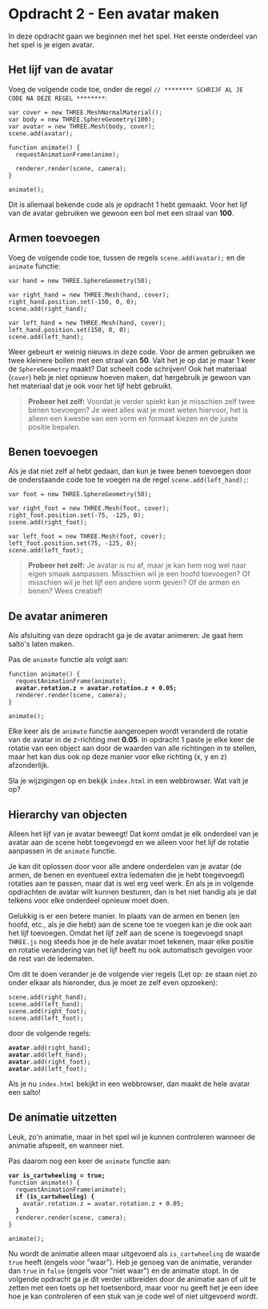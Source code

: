 # Opdracht 2 - Een avatar maken

In deze opdracht gaan we beginnen met het spel. Het eerste onderdeel van het spel is je eigen avatar.

## Het lijf van de avatar

Voeg de volgende code toe, onder de regel `// ******** SCHRIJF AL JE CODE NA DEZE REGEL ********`:

```
var cover = new THREE.MeshNormalMaterial();
var body = new THREE.SphereGeometry(100);
var avatar = new THREE.Mesh(body, cover);
scene.add(avatar);

function animate() {
  requestAnimationFrame(anime);

  renderer.render(scene, camera);
}

animate();
```

Dit is allemaal bekende code als je opdracht 1 hebt gemaakt. Voor het lijf van de avatar gebruiken we gewoon een bol met een straal van **100**.

## Armen toevoegen

Voeg de volgende code toe, tussen de regels `scene.add(avatar);` en de `animate` functie:

```
var hand = new THREE.SphereGeometry(50);

var right_hand = new THREE.Mesh(hand, cover);
right_hand.position.set(-150, 0, 0);
scene.add(right_hand);

var left_hand = new THREE.Mesh(hand, cover);
left_hand.position.set(150, 0, 0);
scene.add(left_hand);
```

Weer gebeurt er weinig nieuws in deze code. Voor de armen gebruiken we twee kleinere bollen met een straal van **50**. Valt het je op dat je maar 1 keer de `SphereGeometry` maakt? Dat scheelt code schrijven! Ook het materiaal (`cover`) heb je niet opnieuw hoeven maken, dat hergebruik je gewoon van het materiaal dat je ook voor het lijf hebt gebruikt.

> **Probeer het zelf:** Voordat je verder spiekt kan je misschien zelf twee benen toevoegen? Je weet alles wat je moet weten hiervoor, het is alleen een kwestie van een vorm en formaat kiezen en de juiste positie bepalen.

## Benen toevoegen

Als je dat niet zelf al hebt gedaan, dan kun je twee benen toevoegen door de onderstaande code toe te voegen na de regel `scene.add(left_hand);`:

```
var foot = new THREE.SphereGeometry(50);

var right_foot = new THREE.Mesh(foot, cover);
right_foot.position.set(-75, -125, 0);
scene.add(right_foot);

var left_foot = new THREE.Mesh(foot, cover);
left_foot.position.set(75, -125, 0);
scene.add(left_foot);
```

> **Probeer het zelf:** Je avatar is nu af, maar je kan hem nog wel naar eigen smaak aanpassen. Misschien wil je een hoofd toevoegen? Of misschien wil je het lijf een andere vorm geven? Of de armen en benen? Wees creatief!

## De avatar animeren

Als afsluiting van deze opdracht ga je de avatar animeren: Je gaat hem salto's laten maken. 

Pas de `animate` functie als volgt aan:

<pre><code>function animate() {
  requestAnimationFrame(animate);
  <b>avatar.rotation.z = avatar.rotation.z + 0.05;</b>
  renderer.render(scene, camera);
}

animate();</code></pre>

Elke keer als de `animate` functie aangeroepen wordt veranderd de rotatie van de avatar in de z-richting met **0.05**. In opdracht 1 paste je elke keer de rotatie van een object aan door de waarden van alle richtingen in te stellen, maar het kan dus ook op deze manier voor elke richting (x, y en z) afzonderlijk.

Sla je wijzigingen op en bekijk `index.html` in een webbrowser. Wat valt je op?

## Hierarchy van objecten

Alleen het lijf van je avatar beweegt! Dat komt omdat je elk onderdeel van je avatar aan de scene hebt toegevoegd en we alleen voor het lijf de rotatie aanpassen in de `animate` functie.

Je kan dit oplossen door voor alle andere onderdelen van je avatar (de armen, de benen en eventueel extra ledematen die je hebt toegevoegd) rotaties aan te passen, maar dat is wel erg veel werk. En als je in volgende opdrachten de avatar wilt kunnen besturen, dan is het niet handig als je dat telkens voor elke onderdeel opnieuw moet doen.

Gelukkig is er een betere manier. In plaats van de armen en benen (en hoofd, etc., als je die hebt) aan de scene toe te voegen kan je die ook aan het lijf toevoegen. Omdat het lijf zelf aan de scene is toegevoegd snapt `THREE.js` nog steeds hoe je de hele avatar moet tekenen, maar elke positie en rotatie verandering van het lijf heeft nu ook automatisch gevolgen voor de rest van de ledematen.

Om dit te doen verander je de volgende vier regels (Let op: ze staan niet zo onder elkaar als hieronder, dus je moet ze zelf even opzoeken):

```
scene.add(right_hand);
scene.add(left_hand);
scene.add(right_foot);
scene.add(left_foot);
```

door de volgende regels:

<pre><code><b>avatar</b>.add(right_hand);
<b>avatar</b>.add(left_hand);
<b>avatar</b>.add(right_foot);
<b>avatar</b>.add(left_foot);</code></pre>

Als je nu `index.html` bekijkt in een webbrowser, dan maakt de hele avatar een salto!

## De animatie uitzetten

Leuk, zo'n animatie, maar in het spel wil je kunnen controleren wanneer de animatie afspeelt, en wanneer niet.

Pas daarom nog een keer de `animate` functie aan:

<pre><code><b>var is_cartwheeling = true;</b>
function animate() {
  requestAnimationFrame(animate);
  <b>if (is_cartwheeling) {</b>
    avatar.rotation.z = avatar.rotation.z + 0.05;
  <b>}</b>
  renderer.render(scene, camera);
}

animate();</code></pre>

Nu wordt de animatie alleen maar uitgevoerd als `is_cartwheeling` de waarde `true` heeft (engels voor "waar"). Heb je genoeg van de animatie, verander dan `true` in `false` (engels voor "niet waar") en de animatie stopt. In de volgende opdracht ga je dit verder uitbreiden door de animatie aan of uit te zetten met een toets op het toetsenbord, maar voor nu geeft het je een idee hoe je kan controleren of een stuk van je code wel of niet uitgevoerd wordt.
